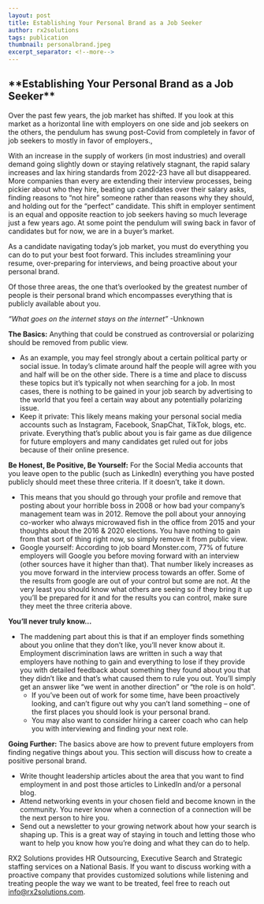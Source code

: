 ```yaml
---
layout: post
title: Establishing Your Personal Brand as a Job Seeker 
author: rx2solutions
tags: publication
thumbnail: personalbrand.jpeg
excerpt_separator: <!--more-->
---
```


<h2>**Establishing Your Personal Brand as a Job Seeker**</h2>

Over the past few years, the job market has shifted.  If you look at this market as a horizontal line with employers on one side and job seekers on the others, the pendulum has swung post-Covid from completely in favor of job seekers to mostly in favor of employers.,<!--more--> 

With an increase in the supply of workers (in most industries) and overall demand going slightly down or staying relatively stagnant, the rapid salary increases and lax hiring standards from 2022-23 have all but disappeared.  More companies than every are extending their interview processes, being pickier about who they hire, beating up candidates over their salary asks, finding reasons to “not hire” someone rather than reasons why they should, and holding out for the “perfect” candidate.  This shift in employer sentiment is an equal and opposite reaction to job seekers having so much leverage just a few years ago.  At some point the pendulum will swing back in favor of candidates but for now, we are in a buyer’s market.

As a candidate navigating today’s job market, you must do everything you can do to put your best foot forward.  This includes streamlining your resume, over-preparing for interviews, and being proactive about your personal brand.  

Of those three areas, the one that’s overlooked by the greatest number of people is their personal brand which encompasses everything that is publicly available about you.

_“What goes on the internet stays on the internet”_
-Unknown

**The Basics:** Anything that could be construed as controversial or polarizing should be removed from public view.
- As an example, you may feel strongly about a certain political party or social issue.  In today’s climate around half the people will agree with you and half will be on the other side.  There is a time and place to discuss these topics but it’s typically not when searching for a job.  In most cases, there is nothing to be gained in your job search by advertising to the world that you feel a certain way about any potentially polarizing issue.
- Keep it private: This likely means making your personal social media accounts such as Instagram, Facebook, SnapChat, TikTok, blogs, etc. private.  Everything that’s public about you is fair game as due diligence for future employers and many candidates get ruled out for jobs because of their online presence.

**Be Honest, Be Positive, Be Yourself:** For the Social Media accounts that you leave open to the public (such as LinkedIn) everything you have posted publicly should meet these three criteria.  If it doesn’t, take it down.
- This means that you should go through your profile and remove that posting about your horrible boss in 2008 or how bad your company’s management team was in 2012.  Remove the poll about your annoying co-worker who always microwaved fish in the office from 2015 and your thoughts about the 2016 & 2020 elections.  You have nothing to gain from that sort of thing right now, so simply remove it from public view.
- Google yourself: According to job board Monster.com, 77% of future employers will Google you before moving forward with an interview (other sources have it higher than that).  That number likely increases as you move forward in the interview process towards an offer.  Some of the results from google are out of your control but some are not.  At the very least you should know what others are seeing so if they bring it up you’ll be prepared for it and for the results you can control, make sure they meet the three criteria above.

**You’ll never truly know…**
- The maddening part about this is that if an employer finds something about you online that they don’t like, you’ll never know about it.  Employment discrimination laws are written in such a way that employers have nothing to gain and everything to lose if they provide you with detailed feedback about something they found about you that they didn’t like and that’s what caused them to rule you out.  You’ll simply get an answer like “we went in another direction” or “the role is on hold”.
  - If you’ve been out of work for some time, have been proactively looking, and can’t figure out why you can’t land something – one of the first places you should look is your personal brand.
  - You may also want to consider hiring a career coach who can help you with interviewing and finding your next role.

**Going Further:** The basics above are how to prevent future employers from finding negative things about you.  This section will discuss how to create a positive personal brand.
-   Write thought leadership articles about the area that you want to find employment in and post those articles to LinkedIn and/or a personal blog.
- 	Attend networking events in your chosen field and become known in the community.  You never know when a connection of a connection will be the next person to hire you.
- 	Send out a newsletter to your growing network about how your search is shaping up.  This is a great way of staying in touch and letting those who want to help you know how you’re doing and what they can do to help.

RX2 Solutions provides HR Outsourcing, Executive Search and Strategic staffing services on a National Basis.  If you want to discuss working with a proactive company that provides customized solutions while listening and treating people the way we want to be treated, feel free to reach out [info@rx2solutions.com](mailto:info@rx2solutions.com).
